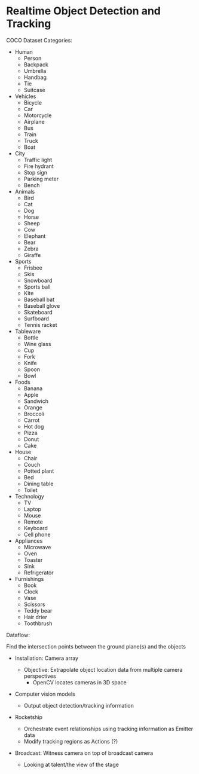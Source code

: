 # Realtime Object Detection and Tracking 

COCO Dataset Categories:

- Human
	- Person
	- Backpack
	- Umbrella
	- Handbag
	- Tie
	- Suitcase
- Vehicles
	- Bicycle
	- Car
	- Motorcycle
	- Airplane
	- Bus
	- Train
	- Truck
	- Boat
- City
	- Traffic light
	- Fire hydrant
	- Stop sign
	- Parking meter
	- Bench
- Animals
	- Bird
	- Cat
	- Dog
	- Horse
	- Sheep
	- Cow
	- Elephant
	- Bear
	- Zebra
	- Giraffe
- Sports
	- Frisbee
	- Skis
	- Snowboard
	- Sports ball
	- Kite
	- Baseball bat
	- Baseball glove
	- Skateboard
	- Surfboard
	- Tennis racket
- Tableware
	- Bottle
	- Wine glass
	- Cup
	- Fork
	- Knife
	- Spoon
	- Bowl
- Foods
	- Banana
	- Apple
	- Sandwich
	- Orange
	- Broccoli
	- Carrot
	- Hot dog
	- Pizza
	- Donut
	- Cake
- House
	- Chair
	- Couch
	- Potted plant
	- Bed
	- Dining table
	- Toilet
- Technology
	- TV
	- Laptop
	- Mouse
	- Remote
	- Keyboard
	- Cell phone
- Appliances
	- Microwave
	- Oven
	- Toaster
	- Sink
	- Refrigerator
- Furnishings
	- Book
	- Clock
	- Vase
	- Scissors
	- Teddy bear
	- Hair drier
	- Toothbrush

Dataflow:

Find the intersection points between the ground plane(s) and the objects

- Installation: Camera array
	- Objective: Extrapolate object location data from multiple camera perspectives
		- OpenCV locates cameras in 3D space
- Computer vision models
	- Output object detection/tracking information
- Rocketship
	- Orchestrate event relationships using tracking information as Emitter data
	- Modify tracking regions as Actions (?)

- Broadcast: Witness camera on top of broadcast camera
	- Looking at talent/the view of the stage
